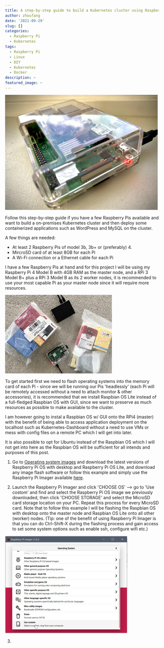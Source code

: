 ```yaml
---
title: A step-by-step guide to build a Kubernetes cluster using Raspberry Pi
author: zhoufang
date: '2021-09-29'
slug: []
categories:
  - Raspberry Pi
  - Kubernetes
tags:
  - Raspberry Pi
  - Linux
  - DIY
  - Kubernetes
  - Docker
description: ~
featured_image: ~
---
```


<img src="images/unnamed (3).jpg" alt="" width="500px"/>

Follow this step-by-step guide if you have a few Raspberry Pis available and want to build a on-premises Kubernetes cluster and then deploy some containerized applications such as WordPress and MySQL on the cluster.

A few things are needed:

- At least 2 Raspberry Pis of model 3b, 3b+ or (preferably) 4.
- MircroSD card of at least 8GB for each Pi
- A Wi-Fi connection or a Ethernet cable for each Pi

I have a few Raspberry Pis at hand and for this project I will be using my Raspberry Pi 4 Model B with 4GB RAM as the master node, and a RPi 3 Model B+ plus a RPi 3 Model B as its 2 worker nodes, it is recommended to use your most capable Pi as your master node since it will require more resources.

<img src="images/unnamed (2).jpg" alt="" width="350px"/>

To get started first we need to flash operating systems into the memory card of each Pi - since we will be running our Pis 'headlessly' (each Pi will be remotely accessed without a need to attach monitor & other accessories), it is recommended that we install Raspbian OS Lite instead of a full-fledged Raspbian OS with GUI, since we want to preserve as much resources as possible to make available to the cluster. 

I am however going to instal a Raspbian OS w/ GUI onto the RPi4 (master) with the benefit of being able to access application deployment on the localhost such as Kubernetes-Dashboard without a need to use VMs or mess with config files on a remote PC which I will get into later.

It is also possible to opt for Ubuntu instead of the Raspbian OS which I will not get into here as the Raspbian OS will be sufficient for all intends and purposes of this post.

1. Go to [Operating system images](https://www.raspberrypi.org/software/operating-systems/) and download the latest versions of Raspberry Pi OS with desktop and Raspberry Pi OS Lite, and download any image flash software or follow this example and simply use the Raspberry Pi Imager available [here](https://www.raspberrypi.org/software/).

2. Launch the Raspberry Pi Imager and click 'CHOOSE OS' --> go to 'Use costom' and find and select the Raspberry Pi OS image we previously downloaded, then click 'CHOOSE STORAGE' and select the MicroSD card storage location on your PC. Repeat this process for every MicroSD card. Note that to follow this example I will be flashing the Raspbian OS with desktop onto the master node and Raspbian OS Lite onto all other (worker) nodes. (Tip: one of the benefit of using Raspberry Pi Imager is that you can do Ctrl-Shift-X during the flashing process and gain access to set some system options such as enable ssh, configure wifi etc.)

<img src="images/2021-09-29 10_40_25-Clipboard.png" alt="" width="400px"/>

3. 